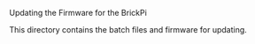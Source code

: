Updating the Firmware for the BrickPi

This directory contains the batch files and firmware for updating.  